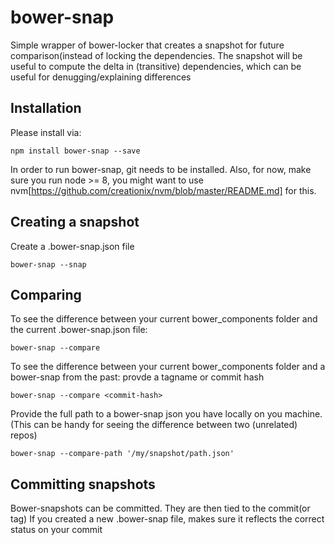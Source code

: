# bower-snap

Simple wrapper of bower-locker that creates a snapshot for future comparison(instead of locking the dependencies. The snapshot will be useful to compute the delta in (transitive) dependencies, which can be useful for denugging/explaining differences


## Installation
Please install via:
```
npm install bower-snap --save
```
In order to run bower-snap, git needs to be installed.
Also, for now, make sure you run node >= 8, you might want to use nvm[https://github.com/creationix/nvm/blob/master/README.md] for this.


## Creating a snapshot
Create a .bower-snap.json file
```
bower-snap --snap
```

## Comparing
To see the difference between your current bower_components folder and the current .bower-snap.json file:
```
bower-snap --compare
```
To see the difference between your current bower_components folder and a bower-snap from the past: provde a tagname or commit hash
```
bower-snap --compare <commit-hash>
```
Provide the full path to a bower-snap json you have locally on you machine. (This can be handy for seeing the difference between two (unrelated) repos)
```
bower-snap --compare-path '/my/snapshot/path.json'
```


## Committing snapshots
Bower-snapshots can be committed. They are then tied to the commit(or tag) If you created a new .bower-snap file, makes sure it reflects the correct status on your commit
